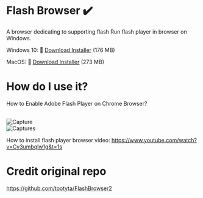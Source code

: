 # Flash Browser :heavy_check_mark:
A browser dedicating to supporting flash
Run flash player in browser on Windows.
 
Windows 10:
:link: [Download Installer](https://github.com/radubirsan/FlashBrowser2/releases/tag/flashbrowser) (176 MB) 

MacOS:
:link: [Download Installer](https://github.com/radubirsan/FlashBrowser2/releases/tag/v0.1) (273 MB) 

# How do I use it?
How to Enable Adobe Flash Player on Chrome Browser?

<br/>![Capture](https://wethegeek.com/wp-content/uploads/2021/07/Adobe-Flash-Player.png)
<br/>![Captures](https://images-na.ssl-images-amazon.com/images/I/A1p%2BBYQK5BL.png)

How to install flash player browser video:
https://www.youtube.com/watch?v=Cv3umbqlw1g&t=1s
# Credit original repo
https://github.com/tootyta/FlashBrowser2
